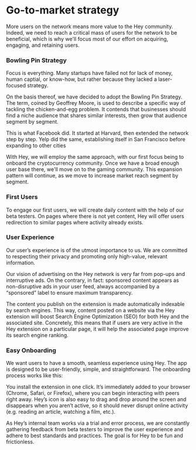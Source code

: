 # Go-to-market strategy

More users on the network means more value to the Hey community. Indeed, we need to reach a critical mass of users for the network to be beneficial, which is why we'll focus most of our effort on acquiring, engaging, and retaining users.

### Bowling Pin Strategy

Focus is everything. Many startups have failed not for lack of money, human captial, or know-how, but rather because they lacked a laser-focused strategy.

On the basis thereof, we have decided to adopt the Bowling Pin Strategy. The term, coined by Geoffrey Moore, is used to describe a specific way of tackling the chicken-and-egg problem. It contends that businesses should find a niche audience that shares similar interests, then grow that audience segment by segment.

This is what Facebook did. It started at Harvard, then extended the network step by step. Yelp did the same, establishing itself in San Francisco before expanding to other cities

With Hey, we will employ the same approach, with our first focus being to onboard the cryptocurrency community. Once we have a broad enough user base there, we'll move on to the gaming community. This expansion pattern will continue, as we move to increase market reach segment by segment.

### First Users

To engage our first users, we will create daily content with the help of our beta testers. On pages where there is not yet content, Hey will offer users redirection to similar pages where activity already exists.

### User Experience

Our user’s experience is of the utmost importance to us. We are committed to respecting their privacy and promoting only high-value, relevant information.

Our vision of advertising on the Hey network is very far from pop-ups and interruptive ads. On the contrary, in fact: sponsored content appears as non-disruptive ads in your user feed, always accompanied by a “sponsored” label to ensure maximum transparency.

The content you publish on the extension is made automatically indexable by search engines. This way, content posted on a website via the Hey extension will boost Search Engine Optimization \(SEO\) for both Hey and the associated site. Concretely, this means that if users are very active in the Hey extension on a particular page, it will help the associated page improve its search engine ranking.

### Easy Onboarding

We want users to have a smooth, seamless experience using Hey. The app is designed to be user-friendly, simple, and straightforward. The onboarding process works like this:

You install the extension in one click. It’s immediately added to your browser \(Chrome, Safari, or Firefox\), where you can begin interacting with peers right away. Hey’s icon is also easy to drag and drop around the screen and disappears when you aren’t active, so it should never disrupt online activity \(e.g. reading an article, watching a film, etc.\).

As Hey’s internal team works via a trial and error process, we are constantly gathering feedback from beta testers to improve the user experience and adhere to best standards and practices. The goal is for Hey to be fun and frictionless.

